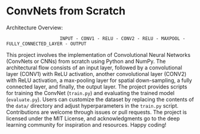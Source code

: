# ConvNets from Scratch
Architecture Overview:        

                        INPUT - CONV1 - RELU - CONV2 - RELU - MAXPOOL - FULLY_CONNECTED_LAYER - OUTPUT



This project involves the implementation of Convolutional Neural Networks (ConvNets or CNNs) from scratch using Python and NumPy. The architectural flow consists of an input layer, followed by a convolutional layer (CONV1) with ReLU activation, another convolutional layer (CONV2) with ReLU activation, a max-pooling layer for spatial down-sampling, a fully connected layer, and finally, the output layer. The project provides scripts for training the ConvNet (`train.py`) and evaluating the trained model (`evaluate.py`). Users can customize the dataset by replacing the contents of the `data/` directory and adjust hyperparameters in the `train.py` script. Contributions are welcome through issues or pull requests. The project is licensed under the MIT License, and acknowledgments go to the deep learning community for inspiration and resources. Happy coding!
